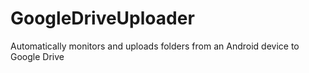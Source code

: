 GoogleDriveUploader
===================

Automatically monitors and uploads folders from an Android device to Google Drive
